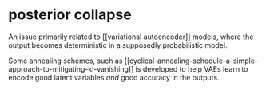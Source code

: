 # posterior collapse

An issue primarily related to [[variational autoencoder]] models, where the output becomes deterministic in a supposedly probabilistic model.

Some annealing schemes, such as [[cyclical-annealing-schedule-a-simple-approach-to-mitigating-kl-vanishing]] is developed to help VAEs learn to encode good latent variables *and* good accuracy in the outputs.